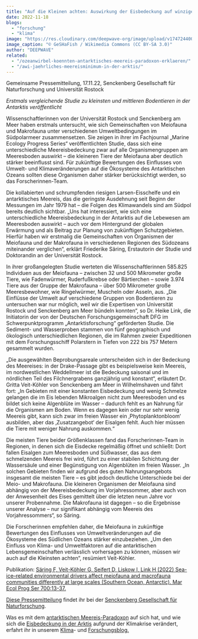 ```yaml
---
title: "Auf die Kleinen achten: Auswirkung der Eisbedeckung auf winzige Meerestiere"
date: 2022-11-18
blogs: 
  - "forschung"
  - "klima"
image: "https://res.cloudinary.com/deepwave-org/image/upload/v1747244001/deepwave.org/Broken_pack_ice_with_cryopelagic_antarctic_diatoms.jpg"
image_caption: "© GeSHaFish / Wikimedia Commons (CC BY-SA 3.0)"
author: "DEEPWAVE"
related: 
  - "/ozeanwirbel-koennten-antarktisches-meereis-paradoxon-erklaeren/"
  - "/awi-jaehrliches-meereisminimum-in-der-arktis/"
---
```


Gemeinsame Pressemitteilung, 17.11.22, Senckenberg Gesellschaft für Naturforschung und Universität Rostock

_Erstmals vergleichende Studie zu kleinsten und mittleren Bodentieren in der Antarktis veröffentlicht_

Wissenschaftlerinnen von der Universität Rostock und Senckenberg am Meer haben erstmals untersucht, wie sich Gemeinschaften von Meiofauna und Makrofauna unter verschiedenen Umweltbedingungen im Südpolarmeer zusammensetzen. Sie zeigen in ihrer im Fachjournal „Marine Ecology Progress Series“ veröffentlichten Studie, dass sich eine unterschiedliche Meereisbedeckung zwar auf alle Organismengruppen am Meeresboden auswirkt – die kleineren Tiere der Meiofauna aber deutlich stärker beeinflusst sind. Für zukünftige Bewertungen des Einflusses von Umwelt- und Klimaveränderungen auf die Ökosysteme des Antarktischen Ozeans sollten diese Organismen daher stärker berücksichtigt werden, so das Forscherinnen-Team.

Die kollabierten und schrumpfenden riesigen Larsen-Eisschelfe und ein antarktisches Meereis, das die geringste Ausdehnung seit Beginn der Messungen im Jahr 1979 hat – die Folgen des Klimawandels sind am Südpol bereits deutlich sichtbar. „Uns hat interessiert, wie sich eine unterschiedliche Meereisbedeckung in der Antarktis auf die Lebewesen am Meeresboden auswirkt – auch vor dem Hintergrund der globalen Erwärmung und als Beitrag zur Planung von zukünftigen Schutzgebieten. Hierfür haben wir erstmalig die Gemeinschaften von Organismen der Meiofauna und der Makrofauna in verschiedenen Regionen des Südozeans miteinander verglichen“, erklärt Friederike Säring, Erstautorin der Studie und Doktorandin an der Universität Rostock.

In ihrer großangelegten Studie werteten die Wissenschaftlerinnen 585.825 Individuen aus der Meiofauna – zwischen 32 und 500 Mikrometer große Tiere, wie Fadenwürmer, Ruderfußkrebse oder Bärtierchen – sowie 3.974 Tiere aus der Gruppe der Makrofauna – über 500 Mikrometer große Meeresbewohner, wie Ringelwürmer, Muscheln oder Asseln, aus. „Die Einflüsse der Umwelt auf verschiedene Gruppen von Bodentieren zu untersuchen war nur möglich, weil wir die Expertisen von Universität Rostock und Senckenberg am Meer bündeln konnten“, so Dr. Heike Link, die Initiatorin der von der Deutschen Forschungsgemeinschaft DFG im Schwerpunktprogramm „Antarktisforschung“ geförderten Studie. Die Sediment- und Wasserproben stammen von fünf geographisch und ökologisch unterschiedlichen Regionen, die im Rahmen zweier Expeditionen mit dem Forschungsschiff Polarstern in Tiefen von 222 bis 757 Metern gesammelt wurden.

„Die ausgewählten Beprobungsareale unterscheiden sich in der Bedeckung des Meereises: in der Drake-Passage gibt es beispielsweise kein Meereis, im nordwestlichen Weddellmeer ist die Bedeckung saisonal und im nördlichen Teil des Filchnergrabens ganzjährig und konstant“, erläutert Dr. Gritta Veit-Köhler von Senckenberg am Meer in Wilhelmshaven und fährt fort: „In Gebieten mit einer konstanten Eisbedeckung und wenig Schmelze gelangen die im Eis lebenden Mikroalgen nicht zum Meeresboden und es bildet sich keine Algenblüte im Wasser – dadurch fehlt es an Nahrung für die Organismen am Boden. Wenn es dagegen kein oder nur sehr wenig Meereis gibt, kann sich zwar im freien Wasser ein ‚Phytoplanktonbloom‘ ausbilden, aber das ‚Zusatzangebot‘ der Eisalgen fehlt. Auch hier müssen die Tiere mit weniger Nahrung auskommen.“

Die meisten Tiere beider Größenklassen fand das Forscherinnen-Team in Regionen, in denen sich die Eisdecke regelmäßig öffnet und schließt: Dort fallen Eisalgen zum Meeresboden und Süßwasser, das aus dem schmelzenden Meereis frei wird, führt zu einer stabilen Schichtung der Wassersäule und einer Begünstigung von Algenblüten im freien Wasser. „In solchen Gebieten finden wir aufgrund des guten Nahrungsangebots insgesamt die meisten Tiere – es gibt jedoch deutliche Unterschiede bei der Meio- und Makrofauna. Die kleineren Organismen der Meiofauna sind abhängig von der Meereisbedeckung im Vorjahressommer, aber auch von der Anwesenheit des Eises gemittelt über die letzten neun Jahre vor unserer Probennahme. Die Makrofauna ist dagegen – so die Ergebnisse unserer Analyse – nur signifikant abhängig vom Meereis des Vorjahressommers“, so Säring.

Die Forscherinnen empfehlen daher, die Meiofauna in zukünftige Bewertungen des Einflusses von Umweltveränderungen auf die Ökosysteme des Südlichen Ozeans stärker einzubeziehen. „Um den Einfluss von Klima- und Umweltfaktoren auf die antarktischen Lebensgemeinschaften verlässlich vorhersagen zu können, müssen wir auch auf die Kleinsten achten“, resümiert Veit-Köhler.

Publikation: [Säring F, Veit-Köhler G, Seifert D, Liskow I, Link H (2022) Sea-ice–related environmental drivers affect meiofauna and macrofauna communities differently at large scales (Southern Ocean, Antarctic). Mar Ecol Prog Ser 700:13-37.](https://www.int-res.com/abstracts/meps/v700/p13-37/)

[Diese Pressemitteilung](https://www.senckenberg.de/de/pressemeldungen/auf-die-kleinen-achten-auswirkung-der-eisbedeckung-auf-winzige-meerestiere/) findet ihr bei der [Senckenberg Gesellschaft für Naturforschung](https://www.senckenberg.de/de/).

Was es mit dem [antarktischen Meereis-Paradoxon](https://www.deepwave.org/ozeanwirbel-koennten-antarktisches-meereis-paradoxon-erklaeren/) auf sich hat, und wie sich die [Eisbedeckung in der Arktis](https://www.deepwave.org/awi-jaehrliches-meereisminimum-in-der-arktis/) aufgrund der Klimakrise verändert, erfahrt ihr in unserem [Klima](https://www.deepwave.org/blogs/klima/)\- und [Forschungsblog.](https://www.deepwave.org/blogs/forschung/)

